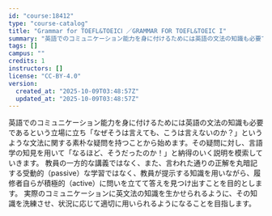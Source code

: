 ```yaml
---
id: "course:18412"
type: "course-catalog"
title: "Grammar for TOEFL&TOEICⅠ ／GRAMMAR FOR TOEFL&TOEIC I"
summary: "英語でのコミュニケーション能力を身に付けるためには英語の文法の知識も必要であるという立場に立ち「なぜそうは言えても、こうは言えないのか？」というような文法に関する素朴な疑問を持つことから始めます。その疑問に対し、言語学の知見を用いて「なるほ…"
tags: []
campus: ""
credits: 1
instructors: []
license: "CC-BY-4.0"
version:
  created_at: "2025-10-09T03:48:57Z"
  updated_at: "2025-10-09T03:48:57Z"
---
```

英語でのコミュニケーション能力を身に付けるためには英語の文法の知識も必要であるという立場に立ち「なぜそうは言えても、こうは言えないのか？」というような文法に関する素朴な疑問を持つことから始めます。その疑問に対し、言語学の知見を用いて「なるほど、そうだったのか！」と納得のいく説明を模索していきます。 教員の一方的な講義ではなく、また、言われた通りの正解を丸暗記する受動的（passive）な学習ではなく、教員が提示する知識を用いながら、履修者自らが積極的（active）に問いを立てて答えを見つけ出すことを目的とします。 実際のコミュニケーションに英文法の知識を生かせられるように、その知識を洗練させ、状況に応じて適切に用いられるようになることを目指します。
